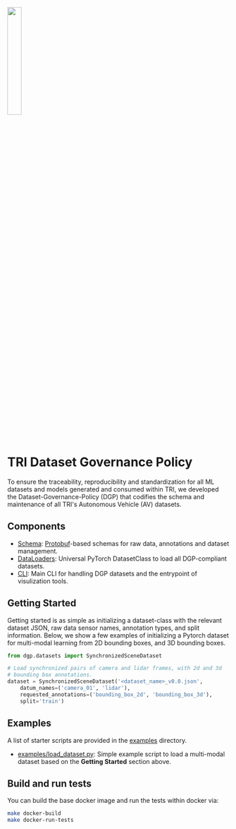 [<img src="/docs/tri-logo.jpeg" width="25%">](https://www.tri.global/)

TRI Dataset Governance Policy
==========
To ensure the traceability, reproducibility and standardization for
all ML datasets and models generated and consumed within TRI, we developed the
Dataset-Governance-Policy (DGP) that codifies the schema and
maintenance of all TRI's Autonomous Vehicle (AV) datasets.


## Components
- [Schema](dgp/proto/README.md): [Protobuf](https://developers.google.com/protocol-buffers)-based schemas for raw data, annotations
  and dataset management.
- [DataLoaders](dgp/datasets): Universal PyTorch DatasetClass to load all DGP-compliant datasets.
- [CLI](dgp/README.md): Main CLI for handling DGP datasets and the entrypoint of visulization tools.

## Getting Started
Getting started is as simple as initializing a dataset-class with the
relevant dataset JSON, raw data sensor names, annotation types, and
split information. Below, we show a few examples of initializing a
Pytorch dataset for multi-modal learning from 2D bounding boxes, and
3D bounding boxes.
```python
from dgp.datasets import SynchronizedSceneDataset

# Load synchronized pairs of camera and lidar frames, with 2d and 3d
# bounding box annotations.
dataset = SynchronizedSceneDataset('<dataset_name>_v0.0.json',
    datum_names=('camera_01', 'lidar'),
    requested_annotations=('bounding_box_2d', 'bounding_box_3d'),
    split='train')
```

## Examples
A list of starter scripts are provided in the [examples](examples/)
directory.
- [examples/load_dataset.py](examples/load_dataset.py): Simple example
  script to load a multi-modal dataset based on the **Getting
  Started** section above.

## Build and run tests
You can build the base docker image and run the tests within docker
via:
```sh
make docker-build
make docker-run-tests
```
